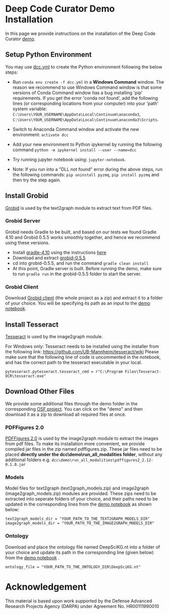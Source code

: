 # Deep Code Curator Demo Installation

In this page we provide instructions on the installation of the Deep Code Curator [demo](Deep%20Code%20Curator%20(DCC).ipynb).

## Setup Python Environment

You may use [dcc.yml](../../dcc.yml) to create the Python environment following the below steps:
- Run `conda env create -f dcc.yml` in a **Windows Command** window. The reason we recommend to use Windows Command window is that some versions of Conda Command window has a bug installing 'pip' requirements. If you get the error 'conda not found', add the following lines (or corresponding locations from your computer) into your 'path' system variable: `C:\Users\YOUR_USERNAME\AppData\Local\Continuum\anaconda3`, `C:\Users\YOUR_USERNAME\AppData\Local\Continuum\anaconda3\Scripts`.

- Switch to Anaconda Command window and activate the new environment: `activate dcc`
- Add your new environment to Python ipykernel by running the following command `python -m ipykernel install --user --name=dcc`
- Try running jupyter notebook using: `jupyter-notebook`.

- Note: If you run into a "DLL not found" error during the above steps, run the following commands: `pip uninstall pyzmq`, `pip install pyzmq` and then try the step again.

## Install Grobid
[Grobid](https://github.com/kermitt2/grobid) is used by the text2graph module to extract text from PDF files.

### Grobid Server
Grobid needs Gradle to be built, and based on our tests we found Gradle 4.10 and Grobid 0.5.5 works smoothly together, and hence we recommend using these versions.

- Install [gradle-4.10](https://gradle.org/next-steps/?version=4.10&format=bin) using the instructions [here](https://docs.gradle.org/current/userguide/installation.html)
- Download and extract [grobid-0.5.5](https://github.com/kermitt2/grobid/archive/0.5.5.zip)
- cd into grobid-0.5.5, and run the command `gradle clean install`
- At this point, Gradle server is built. Before running the demo, make sure to run `gradle run` in the grobid-0.5.5 folder to start the server.

### Grobid Client
Download [Grobid client](https://github.com/kermitt2/grobid-client-python/archive/master.zip) (the whole project as a zip) and extract it to a folder of your choice. You will be specifying its path as an input to the [demo notebook](Deep%20Code%20Curator%20(DCC).ipynb).

## Install Tesseract
[Tesseract](https://github.com/tesseract-ocr/tesseract) is used by the image2graph module.

For Windows only: Tesseract needs to be installed using the installer from the following link: https://github.com/UB-Mannheim/tesseract/wiki 
Please make sure that the following line of code is uncommented in the notebook, and has the correct path to the tesseract executable in your local.

```
pytesseract.pytesseract.tesseract_cmd = r"C:\Program Files\Tesseract-OCR\tesseract.exe"
```
## Download Other Files
We provide some additional files through the demo folder in the corresponding [OSF project](https://osf.io/jdhw8/). You can click on the "demo" and then download it as a zip to download all required files at once.

### PDFFigures 2.0
[PDFFigures 2.0](https://github.com/allenai/pdffigures2) is used by the image2graph module to extract the images from pdf files. To make its installation more convenient, we provide compiled jar files in the zip named pdffigures.zip. These jar files need to be placed **directly under the dcc\demo\run_all_modalities folder**, without any additional folders e.g. `dcc\demo\run_all_modalities\pdffigures2_2.12-0.1.0.jar`

### Models
Model files for text2graph (text2graph_models.zip) and image2graph (image2graph_models.zip) modules are provided. These zips need to be extracted into seperate folders of your choice, and their paths need to be updated in the corresponding lines from the [demo notebook](Deep%20Code%20Curator%20(DCC).ipynb) as shown below:

```
text2graph_models_dir = "YOUR_PATH_TO_THE_TEXT2GRAPH_MODELS_DIR"
image2graph_models_dir = "YOUR_PATH_TO_THE_IMAGE2GRAPH_MODELS_DIR"
```

### Ontology
Download and place the ontology file named DeepSciKG.nt into a folder of your choice and update its path in the corresponding line (given below) from the [demo notebook](Deep%20Code%20Curator%20(DCC).ipynb) .

```
ontology_file = "YOUR_PATH_TO_THE_ONTOLOGY_DIR\DeepSciKG.nt"
```

# Acknowledgement

This material is based upon work supported by the Defense Advanced Research Projects Agency (DARPA) under Agreement No. HR00111990010
 
